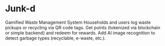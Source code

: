 # Junk-d
Gamified Waste Management System  Households and users log waste pickups or recycling via QR code tags.  Get points (tokenized via blockchain or simple backend) and redeem for rewards.  Add AI image recognition to detect garbage types (recyclable, e-waste, etc.).
